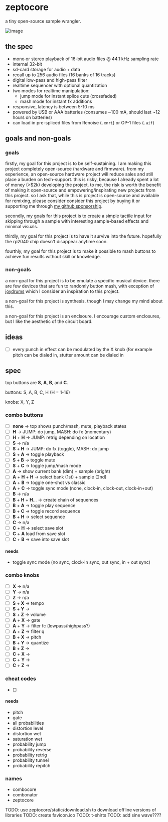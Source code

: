 # zeptocore

a tiny open-source sample wrangler.

![image](https://github.com/schollz/zeptocore/assets/6550035/1d834182-fea8-41aa-830a-b5a894e1f2a2)

## the spec

- mono or stereo playback of 16-bit audio files @ 44.1 kHz sampling rate
- internal 32-bit
- sd-card storage for audio + data
- recall up to 256 audio files (16 banks of 16 tracks)
- digital low-pass and high-pass filter
- realtime sequencer with optional quantization
- two modes for realtime manipulation:
	- jump mode for instant splice cuts (crossfaded)
	- mash mode for instant fx additions
- responsive, latency is between 5-10 ms
- powered by USB or AAA batteries (consumes ~100 mA, should last ~12 hours on batteries)
- can load in pre-spliced files from Renoise (`.xnri`) or OP-1 files (`.aif`)

## goals and non-goals

### goals

firstly, my goal for this project is to be self-sustaining. I am making this project completely open-source (hardware and firmware). 
from my experience, an open-source hardware project will reduce sales and still place a burden on tech-support. 
this is risky, because I already spent a lot of money (>$2k) developing the project. to me, the risk is worth the benefit of making it open-source and empowering/inspirating new projects from this project.
so I ask that, while this is project is open-source and available for remixing, please consider consider this project by buying it or supporting me through [my github sponsorship](TODO).

secondly, my goals for this project is to create a simple tactile input for skipping through a sample with interesting sample-based effects and minimal visuals.

thirdly, my goal for this project is to have it survive into the future. hopefully the rp2040 chip doesn't disappear anytime soon.

fourthly, my goal for this project is to make it possible to mash buttons to achieve fun results without skill or knowledge.

### non-goals

a non-goal for this project is to be emulate a specific musical device. there are few devices that are fun to randomly button mash, with exception of [joydrums](TODO) which I consider an inspiration to this project.

a non-goal for this project is synthesis. though I may change my mind about this.

a non-goal for this project is an enclsoure. I encourage custom enclosures, but I like the aesthetic of the circuit board.


## ideas

- [ ] every punch in effect can be modulated by the X knob (for example pitch can be dialed in, stutter amount can be dialed in


## spec

top buttons are **S**, **A**, **B**, and **C**.

buttons: S, A, B, C, H (H = 1-16)

knobs: X, Y, Z



### combo buttons

- [ ] **none** → top shows punch/mash, mute, playback states 
- [ ] **H** → JUMP: do jump, MASH: do fx (momentary)
- [ ] **H** + **H** → JUMP: retrig depending on location
- [ ] **S** → n/a
- [ ] **S** + **H** → JUMP: do fx (toggle), MASH: do jump
- [ ] **S** + **A** → toggle playback
- [ ] **S** + **B** → toggle mute
- [ ] **S** + **C** → toggle jump/mash mode
- [ ] **A** → show current bank (dim) + sample (bright)
- [ ] **A** + **H** + **H** → select bank (1st) + sample (2nd)
- [ ] **A** + **B** → toggle one-shot vs classic
- [ ] **A** + **C** → toggle sync mode (none, clock-in, clock-out, clock-in+out)
- [ ] **B** → n/a
- [ ] **B** + **H** + **H**... → create chain of sequences
- [ ] **B** + **A** → toggle play sequence
- [ ] **B** + **C** → toggle record sequence
- [ ] **B** + **H** → select sequence
- [ ] **C** → n/a
- [ ] **C** + **H** → select save slot
- [ ] **C** + **A** load from save slot
- [ ] **C** + **B** → save into save slot

#### needs

- toggle sync mode (no sync, clock-in sync, out sync, in + out sync)

### combo knobs

- [ ] **X** → n/a
- [ ] **Y** → n/a
- [ ] **Z** → n/a
- [ ] **S** + **X** → tempo
- [ ] **S** + **Y** → 
- [ ] **S** + **Z** → volume
- [ ] **A** + **X** → gate
- [ ] **A** + **Y** → filter fc (lowpass/highpass?)
- [ ] **A** + **Z** → filter q
- [ ] **B** + **X** → pitch
- [ ] **B** + **Y** → quantize
- [ ] **B** + **Z** → 
- [ ] **C** + **X** → 
- [ ] **C** + **Y** → 
- [ ] **C** + **Z** → 

### cheat codes

- [ ] 

#### needs

- pitch
- gate
- all probabilities
- distortion level
- distortion wet
- saturation wet
- probability jump
- probability reverse
- probability retrig
- probability tunnel
- probability repitch


### names

- combocore
- combonator
- zeptocore

TODO: use zeptocore/static/download.sh to download offline versions of libraries
TODO: create favicon.ico
TODO: t-shirts
TODO: add sine wave????
